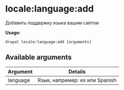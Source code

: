 # locale:language:add
Добавить поддержку языка вашим сайтом

**Usage:**
```
drupal locale:language:add [arguments]
```

## Available arguments
Argument | Details
---------|-------------
language | Язык, например: es или Spanish

